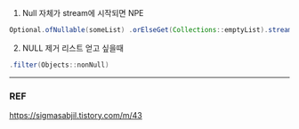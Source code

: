 1. Null 자체가 stream에 시작되면 NPE
```java
Optional.ofNullable(someList) .orElseGet(Collections::emptyList).stream() 로 시작
```

2. NULL 제거 리스트 얻고 싶을때
```java
.filter(Objects::nonNull)
```
---
### REF
https://sigmasabjil.tistory.com/m/43